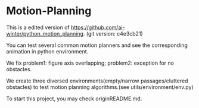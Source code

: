 # Motion-Planning
This is a edited version of https://github.com/ai-winter/python_motion_planning. (git version: c4e3cb21)

You can test several common motion planners and see the corresponding animation in python environment.

We fix problem1: figure axis overlapping; problem2: exception for no obstacles.

We create three diversed environments(empty/narrow passages/cluttered obstacles) to test motion planning algorithms.(see utils/environment/env.py)

To start this project, you may check originREADME.md.
